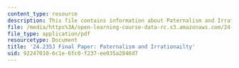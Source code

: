 ```yaml
---
content_type: resource
description: This file contains information about Paternalism and Irrationailty.
file: /media/https%3A/open-learning-course-data-rc.s3.amazonaws.com/24-235j-philosophy-of-law-spring-2012/922470106c1e6fc0f237ee035a2846d7_MIT24_235JS12_Paternalism.pdf
file_type: application/pdf
resourcetype: Document
title: '24.235J Final Paper: Paternalism and Irrationailty'
uid: 92247010-6c1e-6fc0-f237-ee035a2846d7
---
```

